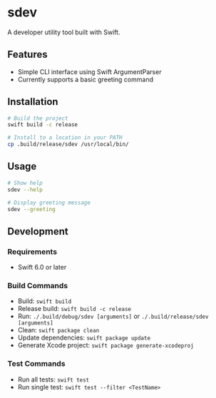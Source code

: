 # sdev

A developer utility tool built with Swift.

## Features

- Simple CLI interface using Swift ArgumentParser
- Currently supports a basic greeting command

## Installation

```bash
# Build the project
swift build -c release

# Install to a location in your PATH
cp .build/release/sdev /usr/local/bin/
```

## Usage

```bash
# Show help
sdev --help

# Display greeting message
sdev --greeting
```

## Development

### Requirements

- Swift 6.0 or later

### Build Commands

- Build: `swift build`
- Release build: `swift build -c release`
- Run: `./.build/debug/sdev [arguments]` or `./.build/release/sdev [arguments]`
- Clean: `swift package clean`
- Update dependencies: `swift package update`
- Generate Xcode project: `swift package generate-xcodeproj`

### Test Commands

- Run all tests: `swift test`
- Run single test: `swift test --filter <TestName>`